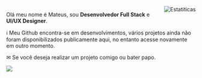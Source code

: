 <img src="https://github-readme-stats.vercel.app/api?username=mateuslimabr&show_icons=true&title_color=ffffff&text_color=ffffff&icon_color=ffffff&bg_color=3616B8&cache_seconds=2300" align="right" alt="Estatiticas">

<p align="left"> 
  Olá meu nome é Mateus, sou <strong> Desenvolvedor Full Stack</strong> e <strong>UI/UX Designer</strong>.
</p>

<p align="left">
  ℹ Meu Github encontra-se em desenvolvimentos, vários projetos ainda não foram disponibilizados publicamente aqui, no entanto acesse novamente em outro momento. </p>

<p align="left">
  ✉ Se você deseja realizar um projeto comigo ou bater papo. 
</p>

<p align="left">  
  <a href="https://www.linkedin.com/in/mateuslimabr" alt="Linkedin">
  <img src="https://img.shields.io/badge/-Linkedin-0e76a8?style=for-the-badge&logo=Linkedin&logoColor=white&link=https://www.linkedin.com/in/mateuslimabr" /></a>
</p>  
